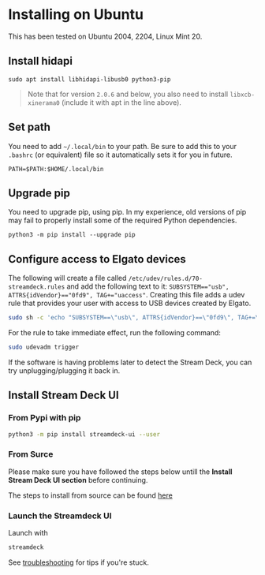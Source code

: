 # Installing on Ubuntu
This has been tested on Ubuntu 2004, 2204, Linux Mint 20.

## Install hidapi
``` console
sudo apt install libhidapi-libusb0 python3-pip
```

> Note that for version `2.0.6` and below, you also need to install `libxcb-xinerama0` (include it with apt in the line above). 
## Set path
You need to add `~/.local/bin` to your path. Be sure to add this to your `.bashrc` (or equivalent) file so it automatically sets it for you in future.
``` console
PATH=$PATH:$HOME/.local/bin
```
## Upgrade pip
You need to upgrade pip, using pip. In my experience, old versions of pip may fail to properly install some of the required Python dependencies.
```
python3 -m pip install --upgrade pip
```


## Configure access to Elgato devices
The following will create a file called `/etc/udev/rules.d/70-streamdeck.rules` and add the following text to it: `SUBSYSTEM=="usb", ATTRS{idVendor}=="0fd9", TAG+="uaccess"`. Creating this file adds a udev rule that provides your user with access to USB devices created by Elgato.
``` bash
sudo sh -c 'echo "SUBSYSTEM==\"usb\", ATTRS{idVendor}==\"0fd9\", TAG+=\"uaccess\"" > /etc/udev/rules.d/70-streamdeck.rules'
```
For the rule to take immediate effect, run the following command:
``` bash
sudo udevadm trigger
```
If the software is having problems later to detect the Stream Deck, you can try unplugging/plugging it back in.

## Install Stream Deck UI

### From Pypi with pip
```bash
python3 -m pip install streamdeck-ui --user
```

### From Surce 
Please make sure you have followed the steps below untill the **Install Stream Deck UI section** before continuing.


The steps to install from source can be found [here](source.md)


### Launch the Streamdeck UI
Launch with
```bash
streamdeck
```

See [troubleshooting](../troubleshooting.md) for tips if you're stuck.
